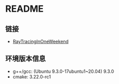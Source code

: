 # README
## 链接
+ [RayTracingInOneWeekend](https://raytracing.github.io/books/RayTracingInOneWeekend.html)

## 环境版本信息
+ g++/gcc: (Ubuntu 9.3.0-17ubuntu1~20.04) 9.3.0
+ cmake: 3.22.0-rc1




